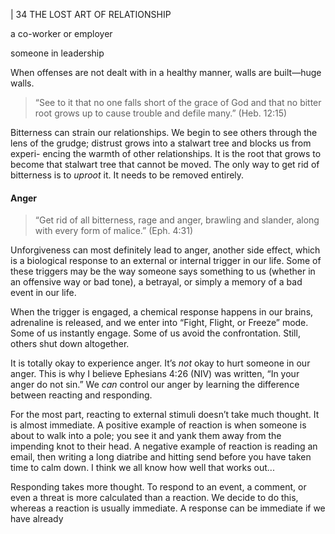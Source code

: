 | 34 THE LOST ART OF RELATIONSHIP

a co-worker or employer

someone in leadership

When offenses are not dealt with in a healthy manner, walls are built—huge
walls.

> “See to it that no one falls short of the grace of God and that no
> bitter root grows up to cause trouble and defile many.” (Heb.
> 12:15)

Bitterness can strain our relationships. We begin to see others through the
lens of the grudge; distrust grows into a stalwart tree and blocks us from experi-
encing the warmth of other relationships. It is the root that grows to become
that stalwart tree that cannot be moved. The only way to get rid of bitterness is
to _uproot_ it. It needs to be removed entirely.

#### Anger

> “Get rid of all bitterness, rage and anger, brawling and slander,
> along with every form of malice.” (Eph. 4:31)

Unforgiveness can most definitely lead to anger, another side effect, which is
a biological response to an external or internal trigger in our life. Some of these
triggers may be the way someone says something to us (whether in an offensive
way or bad tone), a betrayal, or simply a memory of a bad event in our life.

When the trigger is engaged, a chemical response happens in our brains,
adrenaline is released, and we enter into “Fight, Flight, or Freeze” mode. Some of
us instantly engage. Some of us avoid the confrontation. Still, others shut down
altogether.

It is totally okay to experience anger. It’s _not_ okay to hurt someone in our
anger. This is why I believe Ephesians 4:26 (NIV) was written, “In your anger do
not sin.” We _can_ control our anger by learning the difference between reacting and
responding.

For the most part, reacting to external stimuli doesn’t take much thought.
It is almost immediate. A positive example of reaction is when someone is about
to walk into a pole; you see it and yank them away from the impending knot to
their head. A negative example of reaction is reading an email, then writing a long
diatribe and hitting send before you have taken time to calm down. I think we all
know how well that works out...

Responding takes more thought. To respond to an event, a comment, or
even a threat is more calculated than a reaction. We decide to do this, whereas
a reaction is usually immediate. A response can be immediate if we have already